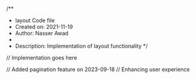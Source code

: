 /**
 * layout Code file
 * Created on: 2021-11-19
 * Author: Nasser Awad
 *
 * Description: Implementation of layout functionality
 */
 
// Implementation goes here


// Added pagination feature on 2023-09-18
// Enhancing user experience
